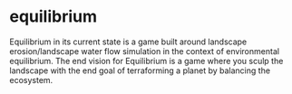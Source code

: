 # equilibrium
Equilibrium in its current state is a game built around landscape erosion/landscape water flow simulation in the context of environmental equilibrium. The end vision for Equilibrium is a game where you sculp the landscape with the end goal of terraforming a planet by balancing the ecosystem.

